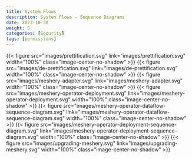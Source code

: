 ```yaml
---
title: System Flows
description: System Flows - Sequence Diagrams
date: 2023-10-30
weight: 5
categories: [Security]
tags: [permissions]
---
```


{{< figure src="images/prettification.svg" link="images/prettification.svg" width="100%" class="image-center-no-shadow" >}}
{{< figure src="images/de-prettification.svg" link="images/de-prettification.svg"  width="100%"  class="image-center-no-shadow" >}}
{{< figure src="images/meshery-adapter.svg" link="images/meshery-adapter.svg"  width="100%"  class="image-center-no-shadow" >}}
{{< figure src="images/meshery-operator-deployment.svg" link="images/meshery-operator-deployment.svg"  width="100%"  class="image-center-no-shadow" >}}
{{< figure src="images/meshery-operator-dataflow-sequence-diagram.svg" link="images/meshery-operator-dataflow-sequence-diagram.svg"  width="100%"  class="image-center-no-shadow" >}}
{{< figure src="images/meshery-operator-deployment-sequence-diagram.svg" link="images/meshery-operator-deployment-sequence-diagram.svg"  width="100%"  class="image-center-no-shadow" >}}
{{< figure src="images/upgrading-meshery.svg" link="images/upgrading-meshery.svg"  width="100%"  class="image-center-no-shadow" >}}